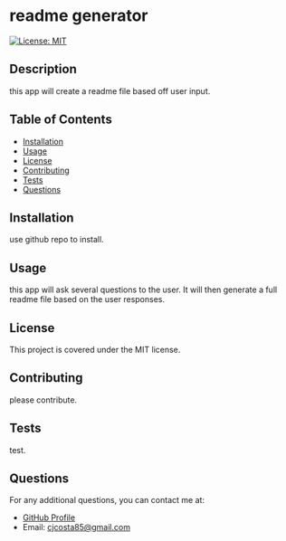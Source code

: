
  # readme generator
  [![License: MIT](https://img.shields.io/badge/License-MIT-yellow.svg)](https://opensource.org/licenses/MIT)
  ## Description
  this app will create a readme file based off user input.
  ## Table of Contents
  - [Installation](#installation)
  - [Usage](#usage)
  - [License](#license)
  - [Contributing](#contributing)
  - [Tests](#tests)
  - [Questions](#questions)
  ## Installation
  use github repo to install.
  ## Usage
  this app will ask several questions to the user. It will then generate a full readme file based on the user responses.
  ## License
  This project is covered under the MIT license.
  ## Contributing
  please contribute.
  ## Tests
  test.
  ## Questions
  For any additional questions, you can contact me at:
  - [GitHub Profile](https://github.com/SupremeCosta)
  - Email: cjcosta85@gmail.com
    